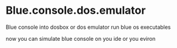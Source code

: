 # Blue.console.dos.emulator
Blue console into dosbox or dos emulator run blue os executables

now you can simulate blue console on you ide or you eviron
